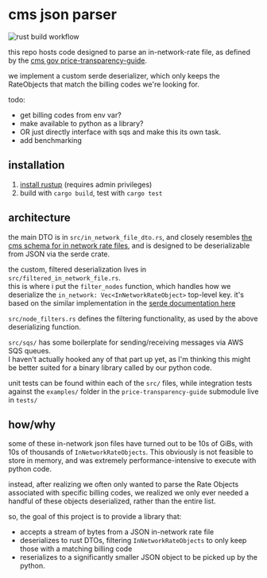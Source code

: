 # cms json parser

![rust build workflow](https://github.com/DrewMcArthur/rust-cms-json-parser/actions/workflows/rust.yml/badge.svg)


this repo hosts code designed to parse an in-network-rate file, as defined by the [cms gov price-transparency-guide](https://github.com/CMSgov/price-transparency-guide).

we implement a custom serde deserializer, which only keeps the RateObjects that match the billing codes we're looking for.

todo: 
- get billing codes from env var? 
- make available to python as a library?
- OR just directly interface with sqs and make this its own task.
- add benchmarking

## installation

1. [install rustup](https://www.rust-lang.org/tools/install) (requires admin privileges)
2. build with `cargo build`, test with `cargo test`

## architecture

the main DTO is in `src/in_network_file_dto.rs`, and closely resembles 
[the cms schema for in network rate files](https://github.com/CMSgov/price-transparency-guide/tree/master/schemas/in-network-rates), 
and is designed to be deserializable from JSON via the serde crate.

the custom, filtered deserialization lives in `src/filtered_in_network_file.rs`.  
this is where i put the `filter_nodes` function, which handles how 
we deserialize the `in_network: Vec<InNetworkRateObject>` top-level key.
it's based on the similar implementation in the [serde documentation here](https://serde.rs/stream-array.html)

`src/node_filters.rs` defines the filtering functionality, 
as used by the above deserializing function.

`src/sqs/` has some boilerplate for sending/receiving messages via AWS SQS queues.  
I haven't actually hooked any of that part up yet, as I'm thinking 
this might be better suited for a binary library called by our python code.

unit tests can be found within each of the `src/` files, while integration tests against 
the `examples/` folder in the `price-transparency-guide` submodule live in `tests/`

## how/why

some of these in-network json files have turned out to be 10s of GiBs,
with 10s of thousands of `InNetworkRateObjects`.  This obviously is 
not feasible to store in memory, and was extremely performance-intensive to execute with python code.

instead, after realizing we often only wanted to parse the Rate Objects 
associated with specific billing codes, we realized we only ever needed 
a handful of these objects deserialized, rather than the entire list.

so, the goal of this project is to provide a library that:
- accepts a stream of bytes from a JSON in-network rate file
- deserializes to rust DTOs, filtering `InNetworkRateObjects` to only keep those with a matching billing code
- reserializes to a significantly smaller JSON object to be picked up by the python.
